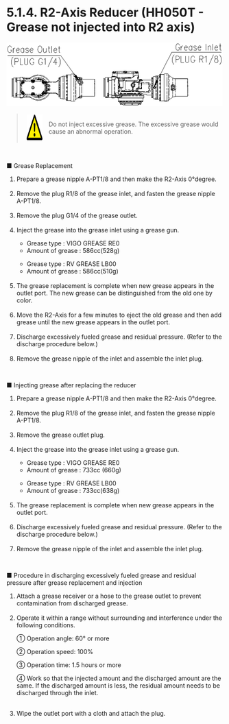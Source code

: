 ﻿# 5.1.4. R2-Axis Reducer (HH050T - Grease not injected into R2 axis)

![](../../_assets/그림_5.4_r2축_감속기_그리스_주입_배출구.png  )

<blockquote>
<table border="0">
<thead>
  <tr>
    <td>
    <div align="center">
      <img src="../../_assets/주의표시.png" width = 60 height = 60>
    </div>
    </td>
    <td colspan="4">Do not inject excessive grease. The excessive grease would cause an abnormal operation.</td>
  </tr>
</thead>
</table>  
</blockquote>

<br>




■	Grease Replacement

<ol style="list-style-type:decimal" start="1">
    <li>
Prepare a grease nipple A-PT1/8 and then make the R2-Axis 0°degree.
</li><br>
    <li>Remove the plug R1/8 of the grease inlet, and fasten the grease nipple A-PT1/8.
</li><br>
    <li>Remove the plug G1/4 of the grease outlet.
</li><br>
    <li>Inject the grease into the grease inlet using a grease gun.

<p>

-	Grease type : VIGO GREASE RE0
-	Amount of grease : 586cc(528g)
 <p>

-	Grease type : RV GREASE LB00
-	Amount of grease : 586cc(510g)
</li><br>
<li>
The grease replacement is complete when new grease appears in the outlet port.
The new grease can be distinguished from the old one by color.
</li><br>
<li>Move the R2-Axis for a few minutes to eject the old grease and then add grease until the new grease appears in the outlet port.
</li><br>
<li>Discharge excessively fueled grease and residual pressure. (Refer to the discharge procedure below.)
</li><br>
<li>Remove the grease nipple of the inlet and assemble the inlet plug.
</li>
</ol>



<br>

■	Injecting grease after replacing the reducer
<ol style="list-style-type:decimal" start="1">
    <li>
Prepare a grease nipple A-PT1/8 and then make the R2-Axis 0°degree.
</li><br>
<li>Remove the plug R1/8 of the grease inlet, and fasten the grease nipple A-PT1/8.
</li><br>
<li>Remove the grease outlet plug.
</li><br>
<li>Inject the grease into the grease inlet using a grease gun.

<p>

-	Grease type : VIGO GREASE RE0
-	Amount of grease : 733cc (660g)
 <p>

-	Grease type : RV GREASE LB00
-	Amount of grease : 733cc(638g)
</li><br>
    <li>
The grease replacement is complete when new grease appears in the outlet port.
</li><br>
    <li>Discharge excessively fueled grease and residual pressure. (Refer to the discharge procedure below.)
</li><br>
    <li>Remove the grease nipple of the inlet and assemble the inlet plug.
</li>
</ol>

<br>

■	Procedure in discharging excessively fueled grease and residual pressure after grease replacement and injection


<ol style="list-style-type:decimal" start="1">
    <li>Attach a grease receiver or a hose to the grease outlet to prevent contamination from discharged grease.
</li><br>
    <li>Operate it within a range without surrounding and interference under the following conditions.

①	Operation angle: 60° or more

②	Operation speed: 100%

③	Operation time: 1.5 hours or more

④	Work so that the injected amount and the discharged amount are the same. If the discharged amount is less, the residual amount needs to be discharged through the inlet.
</li><br>
    <li>Wipe the outlet port with a cloth and attach the plug.
</li>
</ol>
 

